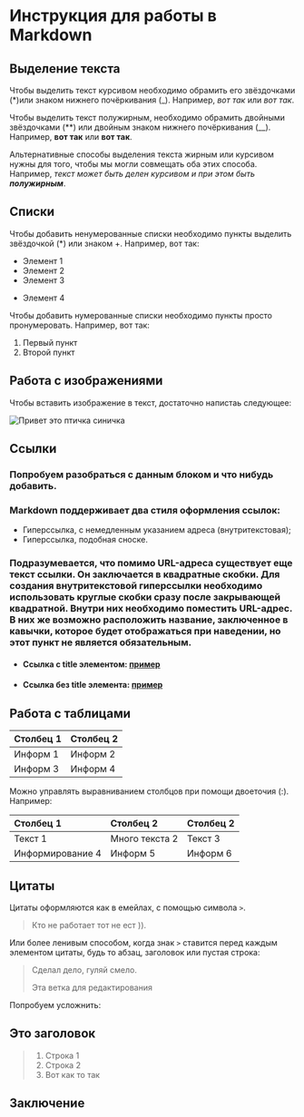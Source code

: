 # Инструкция для работы в Markdown

## Выделение текста

Чтобы выделить текст курсивом необходимо обрамить его звёздочками (*)или знаком нижнего почёркивания (_). Например, *вот так* или _вот так_. 

Чтобы выделить текст полужирным, необходимо обрамить двойными звёздочками (**) или двойным знаком нижнего почёркивания (__). Например, **вот так** или __вот так__.    

Альтернативные способы выделения текста жирным или курсивом  нужны для того, чтобы мы могли совмещать оба этих способа. Например, _текст может быть делен курсивом и при этом быть **полужирным**_.

## Списки
Чтобы добавить ненумерованные списки необходимо пункты выделить звёздочкой (*) или знаком +. Например, вот так: 
* Элемент 1  
* Элемент 2  
* Элемент 3
+ Элемент 4   

Чтобы добавить нумерованные списки необходимо пункты просто пронумеровать. Например, вот так: 
1. Первый пункт  
2. Второй пункт

## Работа с изображениями

Чтобы вставить изображение в текст, достаточно напистаь следующее:

![Привет это птичка синичка](ptichka.jpg) 

## Ссылки

### Попробуем разобраться с данным блоком и что нибудь добавить.

### Markdown поддерживает два стиля оформления ссылок:
* Гиперссылка, с немедленным указанием адреса (внутритекстовая);
* Гиперссылка, подобная сноске.
### Подразумевается, что помимо URL-адреса существует еще текст ссылки. Он заключается в квадратные скобки. Для создания внутритекстовой гиперссылки необходимо использовать круглые скобки сразу после закрывающей квадратной. Внутри них необходимо поместить URL-адрес. В них же возможно расположить название, заключенное в кавычки, которое будет отображаться при наведении, но этот пункт не является обязательным.

* #### Ссылка с title элементом: [пример](http://example.com/ "Я ссылка")
* #### Ссылка без title элемента: [пример](http://example.com/)

## Работа с таблицами

Столбец 1 | Столбец 2
--------- | ---------
Информ 1  | Информ 2 
Информ 3  | Информ 4 

Можно управлять выравниванием столбцов при помощи двоеточия (:). Например:

Столбец 1 | Столбец 2 | Столбец 2
:-------- | :--------| :--------
Текст 1  | Много текста 2 | Текст 3 
Информирование 4  | Информ 5 | Информ 6

## Цитаты
Цитаты оформляются как в емейлах, с помощью символа `>`.
> Кто не работает тот не ест )).

Или более ленивым способом, когда знак `>` ставится перед каждым элементом цитаты, будь то абзац, заголовок или пустая строка:
> Сделал дело, гуляй смело.
> 
> Эта ветка для редактирования

Попробуем усложнить:
## Это заголовок
> 1. Строка 1
> 2. Строка 2
> 3. Вот как то так


## Заключение
